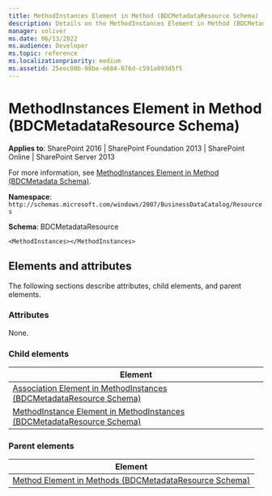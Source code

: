 ```yaml
---
title: MethodInstances Element in Method (BDCMetadataResource Schema)
description: Details on the MethodInstances Element in Method (BDCMetadataResource Schema)
manager: soliver
ms.date: 06/13/2022
ms.audience: Developer
ms.topic: reference
ms.localizationpriority: medium
ms.assetid: 25eec00b-98be-e684-076d-c591a093d5f5
---
```


# MethodInstances Element in Method (BDCMetadataResource Schema)

**Applies to**: SharePoint 2016 | SharePoint Foundation 2013 | SharePoint Online | SharePoint Server 2013

For more information, see [MethodInstances Element in Method (BDCMetadata Schema)](methodinstances-element-in-method-bdcmetadata-schema.md).

**Namespace**: `http://schemas.microsoft.com/windows/2007/BusinessDataCatalog/Resources`

**Schema**: BDCMetadataResource

```
<MethodInstances></MethodInstances>
```

## Elements and attributes

The following sections describe attributes, child elements, and parent elements.

### Attributes

None.

### Child elements

| Element |
| --- |
| [Association Element in MethodInstances (BDCMetadataResource Schema)](association-element-in-methodinstances-bdcmetadataresource-schema.md) |
| [MethodInstance Element in MethodInstances (BDCMetadataResource Schema)](methodinstance-element-in-methodinstances-bdcmetadataresource-schema.md) |

### Parent elements

| Element |
| --- |
| [Method Element in Methods (BDCMetadataResource Schema)](method-element-in-methods-bdcmetadataresource-schema.md) |
